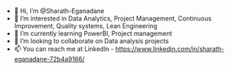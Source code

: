- 👋 Hi, I’m @Sharath-Eganadane
- 👀 I’m interested in Data Analytics, Project Management, Continuous Improvement, Quality systems, Lean Engineering
- 🌱 I’m currently learning PowerBI, Project management 
- 💞️ I’m looking to collaborate on Data analysis projects
- 📫 You can reach me at LinkedIn - https://www.linkedin.com/in/sharath-eganadane-72b4a9166/

<!---
Sharath-Eganadane/Sharath-Eganadane is a ✨ special ✨ repository because its `README.md` (this file) appears on your GitHub profile.
You can click the Preview link to take a look at your changes.
--->
